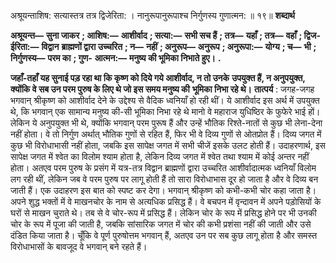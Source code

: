 अश्रूयन्ताशिष: सत्यास्तत्र तत्र द्विजेरिता: । नानुरूपानुरूपाश्च निर्गुणस्य गुणात्मन: ॥ १९॥ **शब्दार्थ** 

**अश्रूयन्त—** **सुना जाकर** **; आशिष:—** **आशीर्वाद** **; सत्या:—** **सभी सच हैं** **; तत्र—** **यहाँ** **; तत्र—** **वहाँ** **; द्विज-ईरिता:—** **विद्वान** **ब्राह्मणों द्वारा उच्चरित** **; न—** **नहीं** **; अनुरूप—** **अनुरूप** **; अनुरूपा:—** **योग्य** **; च—** **भी** **; निर्गुणस्य—** **परम का** **; गुण-** **आत्मन:—** **मनुष्य की भूमिका निभाते हुए।** **.** 

**जहाँ-तहाँ यह सुनाई पड़ रहा था कि कृष्ण को दिये गये आशीर्वाद, न तो उनके** **उपयुक्त हैं, न अनुपयुक्त, क्योंकि वे सब उन परम पुरुष के लिए थे जो इस समय मनुष्य की** **भूमिका निभा रहे थे।** **तात्पर्य** : जगह-जगह भगवान् श्रीकृष्ण को आशीर्वाद देने के उद्देश्य से वैदिक ध्वनियाँ हो रही थीं। ये आशीर्वाद इस अर्थ में उपयुक्त थे, कि भगवान् एक सामान्य मनुष्य की-सी भूमिका निभा रहे थे मानो वे महाराज युधिष्ठिर के फुफेरे भाई हों। लेकिन ये अनुपयुक्त भी थे, क्योंकि भगवान् परम पुरूष हैं और उन्हें भौतिक रिश्ते-नातों से कुछ भी लेना-देना नहीं होता। वे तो निर्गुण अर्थात् भौतिक गुणों से रहित हैं, फिर भी वे दिव्य गुणों से ओतप्रोत हैं। दिव्य जगत में कुछ भी विरोधाभासी नहीं होता, जबकि इस सापेक्ष जगत में सभी चीजें इसके उलट होती हैं। उदाहरणार्थ, इस सापेक्ष जगत में श्वेत का विलोम श्याम होता है, लेकिन दिव्य जगत में श्वेत तथा श्याम में कोई अन्तर नहीं होता। अतएव परम पुरुष के प्रसंग में यत्र-तत्र विद्वान ब्राह्मणों द्वारा उच्चरित आशीर्वादात्मक ध्वनियाँ विलोम लग रही थीं, लेकिन जब वे परम पुरुष पर लागू होती हैं तो सारा विरोधाभास दूर हो जाता है और वे दिव्य बन जाती हैं। एक उदाहरण इस बात को स्पष्ट कर देगा। भगवान् श्रीकृष्ण को कभी-कभी चोर कहा जाता है। अपने शुद्ध भक्तों में वे माखनचोर के नाम से अत्यधिक प्रसिद्ध हैं। वे बचपन में वृन्दावन में अपने पड़ोसियों के घरों से माखन चुराते थे। तब से वे चोर-रूप में प्रसिद्ध हैं। लेकिन चोर के रूप में प्रसिद्ध होने पर भी उनकी चोर के रूप में पूजा की जाती है, जबकि सांसारिक जगत में चोर की कभी प्रशंसा नहीं की जाती और उसे दंडित किया जाता है। चूँकि वे पूर्ण पुरुषोत्तम भगवान् हैं, अतएव उन पर सब कुछ लागू होता है और समस्त विरोधाभासों के बावजूद वे भगवान् बने रहते हैं। 